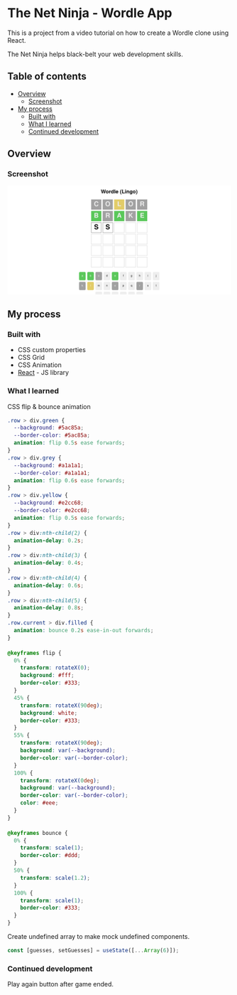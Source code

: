 # The Net Ninja - Wordle App

This is a project from a video tutorial on how to create a Wordle clone using React.

The Net Ninja helps black-belt your web development skills.

## Table of contents

- [Overview](#overview)
  - [Screenshot](#screenshot)
- [My process](#my-process)
  - [Built with](#built-with)
  - [What I learned](#what-i-learned)
  - [Continued development](#continued-development)

## Overview

### Screenshot

![](./screenshot/tnn-wordle-app.png)

## My process

### Built with

- CSS custom properties
- CSS Grid
- CSS Animation
- [React](https://reactjs.org/) - JS library

### What I learned

CSS flip & bounce animation

```css
.row > div.green {
  --background: #5ac85a;
  --border-color: #5ac85a;
  animation: flip 0.5s ease forwards;
}
.row > div.grey {
  --background: #a1a1a1;
  --border-color: #a1a1a1;
  animation: flip 0.6s ease forwards;
}
.row > div.yellow {
  --background: #e2cc68;
  --border-color: #e2cc68;
  animation: flip 0.5s ease forwards;
}
.row > div:nth-child(2) {
  animation-delay: 0.2s;
}
.row > div:nth-child(3) {
  animation-delay: 0.4s;
}
.row > div:nth-child(4) {
  animation-delay: 0.6s;
}
.row > div:nth-child(5) {
  animation-delay: 0.8s;
}
.row.current > div.filled {
  animation: bounce 0.2s ease-in-out forwards;
}

@keyframes flip {
  0% {
    transform: rotateX(0);
    background: #fff;
    border-color: #333;
  }
  45% {
    transform: rotateX(90deg);
    background: white;
    border-color: #333;
  }
  55% {
    transform: rotateX(90deg);
    background: var(--background);
    border-color: var(--border-color);
  }
  100% {
    transform: rotateX(0deg);
    background: var(--background);
    border-color: var(--border-color);
    color: #eee;
  }
}

@keyframes bounce {
  0% {
    transform: scale(1);
    border-color: #ddd;
  }
  50% {
    transform: scale(1.2);
  }
  100% {
    transform: scale(1);
    border-color: #333;
  }
}
```

Create undefined array to make mock undefined components.

```javascript
const [guesses, setGuesses] = useState([...Array(6)]);
```

### Continued development

Play again button after game ended.
